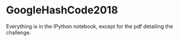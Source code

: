 # GoogleHashCode2018

Everything is in the IPython notebook, except for the pdf detailing the challenge. 
